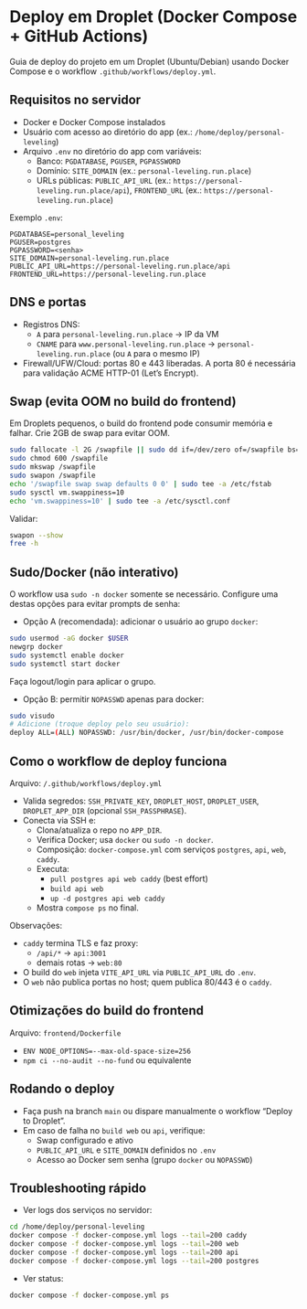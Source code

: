 # Deploy em Droplet (Docker Compose + GitHub Actions)

Guia de deploy do projeto em um Droplet (Ubuntu/Debian) usando Docker Compose e o workflow `.github/workflows/deploy.yml`.

## Requisitos no servidor

- Docker e Docker Compose instalados
- Usuário com acesso ao diretório do app (ex.: `/home/deploy/personal-leveling`)
- Arquivo `.env` no diretório do app com variáveis:
  - Banco: `PGDATABASE`, `PGUSER`, `PGPASSWORD`
  - Domínio: `SITE_DOMAIN` (ex.: `personal-leveling.run.place`)
  - URLs públicas: `PUBLIC_API_URL` (ex.: `https://personal-leveling.run.place/api`), `FRONTEND_URL` (ex.: `https://personal-leveling.run.place`)

Exemplo `.env`:

```dotenv
PGDATABASE=personal_leveling
PGUSER=postgres
PGPASSWORD=<senha>
SITE_DOMAIN=personal-leveling.run.place
PUBLIC_API_URL=https://personal-leveling.run.place/api
FRONTEND_URL=https://personal-leveling.run.place
```

## DNS e portas

- Registros DNS:
  - `A` para `personal-leveling.run.place` → IP da VM
  - `CNAME` para `www.personal-leveling.run.place` → `personal-leveling.run.place` (ou `A` para o mesmo IP)
- Firewall/UFW/Cloud: portas 80 e 443 liberadas. A porta 80 é necessária para validação ACME HTTP-01 (Let’s Encrypt).

## Swap (evita OOM no build do frontend)

Em Droplets pequenos, o build do frontend pode consumir memória e falhar. Crie 2GB de swap para evitar OOM.

```bash
sudo fallocate -l 2G /swapfile || sudo dd if=/dev/zero of=/swapfile bs=1M count=2048
sudo chmod 600 /swapfile
sudo mkswap /swapfile
sudo swapon /swapfile
echo '/swapfile swap swap defaults 0 0' | sudo tee -a /etc/fstab
sudo sysctl vm.swappiness=10
echo 'vm.swappiness=10' | sudo tee -a /etc/sysctl.conf
```
Validar:

```bash
swapon --show
free -h
```

## Sudo/Docker (não interativo)

O workflow usa `sudo -n docker` somente se necessário. Configure uma destas opções para evitar prompts de senha:

- Opção A (recomendada): adicionar o usuário ao grupo `docker`:

```bash
sudo usermod -aG docker $USER
newgrp docker
sudo systemctl enable docker
sudo systemctl start docker
```
Faça logout/login para aplicar o grupo.

- Opção B: permitir `NOPASSWD` apenas para docker:

```bash
sudo visudo
# Adicione (troque deploy pelo seu usuário):
deploy ALL=(ALL) NOPASSWD: /usr/bin/docker, /usr/bin/docker-compose
```

## Como o workflow de deploy funciona

Arquivo: `/.github/workflows/deploy.yml`

- Valida segredos: `SSH_PRIVATE_KEY`, `DROPLET_HOST`, `DROPLET_USER`, `DROPLET_APP_DIR` (opcional `SSH_PASSPHRASE`).
- Conecta via SSH e:
  - Clona/atualiza o repo no `APP_DIR`.
  - Verifica Docker; usa `docker` ou `sudo -n docker`.
  - Composição: `docker-compose.yml` com serviços `postgres`, `api`, `web`, `caddy`.
  - Executa:
    - `pull postgres api web caddy` (best effort)
    - `build api web`
    - `up -d postgres api web caddy`
  - Mostra `compose ps` no final.

Observações:
- `caddy` termina TLS e faz proxy:
  - `/api/*` → `api:3001`
  - demais rotas → `web:80`
- O build do `web` injeta `VITE_API_URL` via `PUBLIC_API_URL` do `.env`.
- O `web` não publica portas no host; quem publica 80/443 é o `caddy`.

## Otimizações do build do frontend

Arquivo: `frontend/Dockerfile`
- `ENV NODE_OPTIONS=--max-old-space-size=256`
- `npm ci --no-audit --no-fund` ou equivalente

## Rodando o deploy

- Faça push na branch `main` ou dispare manualmente o workflow “Deploy to Droplet”.
- Em caso de falha no `build web` ou `api`, verifique:
  - Swap configurado e ativo
  - `PUBLIC_API_URL` e `SITE_DOMAIN` definidos no `.env`
  - Acesso ao Docker sem senha (grupo `docker` ou `NOPASSWD`)

## Troubleshooting rápido

- Ver logs dos serviços no servidor:

```bash
cd /home/deploy/personal-leveling
docker compose -f docker-compose.yml logs --tail=200 caddy
docker compose -f docker-compose.yml logs --tail=200 web
docker compose -f docker-compose.yml logs --tail=200 api
docker compose -f docker-compose.yml logs --tail=200 postgres
```
- Ver status:

```bash
docker compose -f docker-compose.yml ps
```

